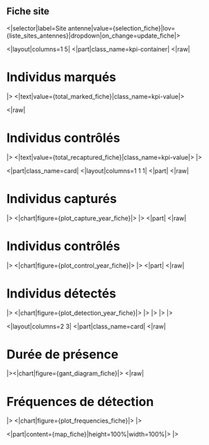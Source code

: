 ## Fiche site

<|selector|label=Site antenne|value={selection_fiche}|lov={liste_sites_antennes}|dropdown|on_change=update_fiche|>

<|layout|columns=1 5|
<|part|class_name=kpi-container|
<|raw|
<div class="titre-container">
    <h1 class="titre-modern">Individus marqués</h1>
    <div class="ligne-soulignement"></div>
</div>
|>
<|text|value={total_marked_fiche}|class_name=kpi-value|>

<|raw|
<div class="titre-container">
    <h1 class="titre-modern">Individus contrôlés</h1>
    <div class="ligne-soulignement"></div>
</div>
|>
<|text|value={total_recaptured_fiche}|class_name=kpi-value|>
|>

<|part|class_name=card|
<|layout|columns=1 1 1|
<|part|
<|raw|
<div class="titre-container">
    <h1 class="titre-modern">Individus capturés</h1>
    <div class="ligne-soulignement"></div>
</div>
|>
<|chart|figure={plot_capture_year_fiche}|>
|>
<|part|
<|raw|
<div class="titre-container">
    <h1 class="titre-modern">Individus contrôlés</h1>
    <div class="ligne-soulignement"></div>
</div>
|>
<|chart|figure={plot_control_year_fiche}|>
|>
<|part|
<|raw|
<div class="titre-container">
    <h1 class="titre-modern">Individus détectés</h1>
    <div class="ligne-soulignement"></div>
</div>
|>
<|chart|figure={plot_detection_year_fiche}|>
|>
|>
|>
|>

<|layout|columns=2 3|
<|part|class_name=card|
<|raw|
<div class="titre-container">
    <h1 class="titre-modern">Durée de présence</h1>
    <div class="ligne-soulignement"></div>
</div>
|><|chart|figure={gant_diagram_fiche}|>
<|raw|
<div class="titre-container">
    <h1 class="titre-modern">Fréquences de détection</h1>
    <div class="ligne-soulignement"></div>
</div>
|>
<|chart|figure={plot_frequencies_fiche}|>
|>

<|part|content={map_fiche}|height=100%|width=100%|>
|>
